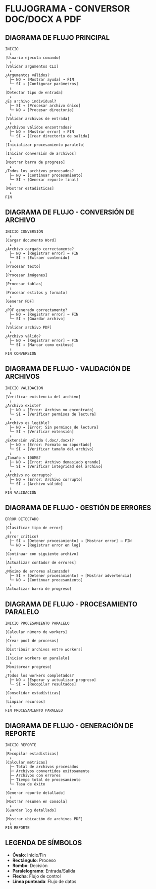 # FLUJOGRAMA - CONVERSOR DOC/DOCX A PDF

## DIAGRAMA DE FLUJO PRINCIPAL

```
INICIO
  ↓
[Usuario ejecuta comando]
  ↓
[Validar argumentos CLI]
  ↓
¿Argumentos válidos?
  ├─ NO → [Mostrar ayuda] → FIN
  └─ SÍ → [Configurar parámetros]
  ↓
[Detectar tipo de entrada]
  ↓
¿Es archivo individual?
  ├─ SÍ → [Procesar archivo único]
  └─ NO → [Procesar directorio]
  ↓
[Validar archivos de entrada]
  ↓
¿Archivos válidos encontrados?
  ├─ NO → [Mostrar error] → FIN
  └─ SÍ → [Crear directorio de salida]
  ↓
[Inicializar procesamiento paralelo]
  ↓
[Iniciar conversión de archivos]
  ↓
[Mostrar barra de progreso]
  ↓
¿Todos los archivos procesados?
  ├─ NO → [Continuar procesamiento]
  └─ SÍ → [Generar reporte final]
  ↓
[Mostrar estadísticas]
  ↓
FIN
```

## DIAGRAMA DE FLUJO - CONVERSIÓN DE ARCHIVO

```
INICIO CONVERSIÓN
  ↓
[Cargar documento Word]
  ↓
¿Archivo cargado correctamente?
  ├─ NO → [Registrar error] → FIN
  └─ SÍ → [Extraer contenido]
  ↓
[Procesar texto]
  ↓
[Procesar imágenes]
  ↓
[Procesar tablas]
  ↓
[Procesar estilos y formato]
  ↓
[Generar PDF]
  ↓
¿PDF generado correctamente?
  ├─ NO → [Registrar error] → FIN
  └─ SÍ → [Guardar archivo]
  ↓
[Validar archivo PDF]
  ↓
¿Archivo válido?
  ├─ NO → [Registrar error] → FIN
  └─ SÍ → [Marcar como exitoso]
  ↓
FIN CONVERSIÓN
```

## DIAGRAMA DE FLUJO - VALIDACIÓN DE ARCHIVOS

```
INICIO VALIDACIÓN
  ↓
[Verificar existencia del archivo]
  ↓
¿Archivo existe?
  ├─ NO → [Error: Archivo no encontrado]
  └─ SÍ → [Verificar permisos de lectura]
  ↓
¿Archivo es legible?
  ├─ NO → [Error: Sin permisos de lectura]
  └─ SÍ → [Verificar extensión]
  ↓
¿Extensión válida (.doc/.docx)?
  ├─ NO → [Error: Formato no soportado]
  └─ SÍ → [Verificar tamaño del archivo]
  ↓
¿Tamaño < 100MB?
  ├─ NO → [Error: Archivo demasiado grande]
  └─ SÍ → [Verificar integridad del archivo]
  ↓
¿Archivo no corrupto?
  ├─ NO → [Error: Archivo corrupto]
  └─ SÍ → [Archivo válido]
  ↓
FIN VALIDACIÓN
```

## DIAGRAMA DE FLUJO - GESTIÓN DE ERRORES

```
ERROR DETECTADO
  ↓
[Clasificar tipo de error]
  ↓
¿Error crítico?
  ├─ SÍ → [Detener procesamiento] → [Mostrar error] → FIN
  └─ NO → [Registrar error en log]
  ↓
[Continuar con siguiente archivo]
  ↓
[Actualizar contador de errores]
  ↓
¿Máximo de errores alcanzado?
  ├─ SÍ → [Detener procesamiento] → [Mostrar advertencia]
  └─ NO → [Continuar procesamiento]
  ↓
[Actualizar barra de progreso]
```

## DIAGRAMA DE FLUJO - PROCESAMIENTO PARALELO

```
INICIO PROCESAMIENTO PARALELO
  ↓
[Calcular número de workers]
  ↓
[Crear pool de procesos]
  ↓
[Distribuir archivos entre workers]
  ↓
[Iniciar workers en paralelo]
  ↓
[Monitorear progreso]
  ↓
¿Todos los workers completados?
  ├─ NO → [Esperar y actualizar progreso]
  └─ SÍ → [Recopilar resultados]
  ↓
[Consolidar estadísticas]
  ↓
[Limpiar recursos]
  ↓
FIN PROCESAMIENTO PARALELO
```

## DIAGRAMA DE FLUJO - GENERACIÓN DE REPORTE

```
INICIO REPORTE
  ↓
[Recopilar estadísticas]
  ↓
[Calcular métricas]
  ├─ Total de archivos procesados
  ├─ Archivos convertidos exitosamente
  ├─ Archivos con errores
  ├─ Tiempo total de procesamiento
  └─ Tasa de éxito
  ↓
[Generar reporte detallado]
  ↓
[Mostrar resumen en consola]
  ↓
[Guardar log detallado]
  ↓
[Mostrar ubicación de archivos PDF]
  ↓
FIN REPORTE
```

## LEGENDA DE SÍMBOLOS

- **Óvalo**: Inicio/Fin
- **Rectángulo**: Proceso
- **Rombo**: Decisión
- **Paralelogramo**: Entrada/Salida
- **Flecha**: Flujo de control
- **Línea punteada**: Flujo de datos 